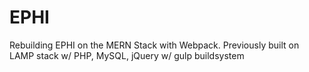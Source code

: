 # EPHI

Rebuilding EPHI on the MERN Stack with Webpack. Previously built on LAMP stack w/ PHP, MySQL, jQuery w/ gulp buildsystem